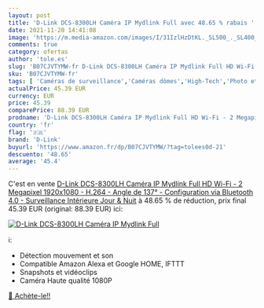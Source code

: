```yaml
---
layout: post
title: 'D-Link DCS-8300LH Caméra IP Mydlink Full avec 48.65 % rabais '
date: 2021-11-20 14:41:08
image: 'https://m.media-amazon.com/images/I/31IzlHzDtKL._SL500_._SL400_.jpg'
comments: true
category: ofertas
author: 'tole.es'
slug: 'B07CJVTYMW-fr D-Link DCS-8300LH Caméra IP Mydlink Full HD Wi-Fi - 2...'
sku: 'B07CJVTYMW-fr'
tags: [ 'Caméras de surveillance','Caméras dômes','High-Tech','Photo et caméscopes','d-link', ]
actualPrice: 45.39 EUR
currency: EUR
price: 45.39
comparePrice: 88.39 EUR
prodname: 'D-Link DCS-8300LH Caméra IP Mydlink Full HD Wi-Fi - 2 Megapixel 1920x1080 - H.264 - Angle de 137° - Configuration via Bluetooth 4.0 - Surveillance Intérieure Jour & Nuit'
country: 'fr'
flag: '🇫🇷'
brand: 'D-Link'
buyurl: 'https://www.amazon.fr/dp/B07CJVTYMW/?tag=tolees0d-21'
descuento: '48.65'
average: '45.4'
---
```


C'est en vente [D-Link DCS-8300LH Caméra IP Mydlink Full HD Wi-Fi - 2 Megapixel 1920x1080 - H.264 - Angle de 137° - Configuration via Bluetooth 4.0 - Surveillance Intérieure Jour & Nuit](https://www.amazon.fr/dp/B07CJVTYMW/?tag=tolees0d-21)  à  48.65 % de réduction, prix final  45.39 EUR (original: 88.39 EUR) ici:

[![D-Link DCS-8300LH Caméra IP Mydlink Full](https://m.media-amazon.com/images/I/31IzlHzDtKL._SL500_._SL400_.jpg)](https://www.amazon.fr/dp/B07CJVTYMW/?tag=tolees0d-21)

ℹ️:

- Détection mouvement et son
- Compatible Amazon Alexa et Google HOME, IFTTT
- Snapshots et vidéoclips
- Caméra Haute qualité 1080P

[🛒 Achète-le!!](https://www.amazon.fr/dp/B07CJVTYMW/?tag=tolees0d-21)

